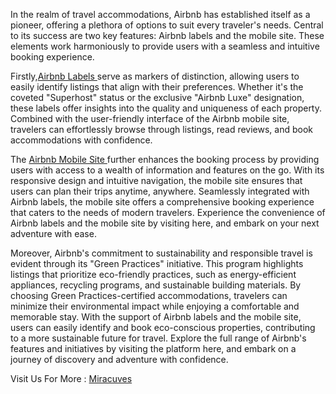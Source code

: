 In the realm of travel accommodations, Airbnb has established itself as a pioneer, offering a plethora of options to suit every traveler's needs. Central to its success are two key features: Airbnb labels and the mobile site. These elements work harmoniously to provide users with a seamless and intuitive booking experience.

Firstly,<a href="https://miracuves.com/solutions/airbnb-clone/">Airbnb Labels </a> serve as markers of distinction, allowing users to easily identify listings that align with their preferences. Whether it's the coveted "Superhost" status or the exclusive "Airbnb Luxe" designation, these labels offer insights into the quality and uniqueness of each property. Combined with the user-friendly interface of the Airbnb mobile site, travelers can effortlessly browse through listings, read reviews, and book accommodations with confidence.

The <a href="https://miracuves.com/solutions/airbnb-clone/">Airbnb Mobile Site </a> further enhances the booking process by providing users with access to a wealth of information and features on the go. With its responsive design and intuitive navigation, the mobile site ensures that users can plan their trips anytime, anywhere. Seamlessly integrated with Airbnb labels, the mobile site offers a comprehensive booking experience that caters to the needs of modern travelers. Experience the convenience of Airbnb labels and the mobile site by visiting here, and embark on your next adventure with ease.

Moreover, Airbnb's commitment to sustainability and responsible travel is evident through its "Green Practices" initiative. This program highlights listings that prioritize eco-friendly practices, such as energy-efficient appliances, recycling programs, and sustainable building materials. By choosing Green Practices-certified accommodations, travelers can minimize their environmental impact while enjoying a comfortable and memorable stay. With the support of Airbnb labels and the mobile site, users can easily identify and book eco-conscious properties, contributing to a more sustainable future for travel. Explore the full range of Airbnb's features and initiatives by visiting the platform here, and embark on a journey of discovery and adventure with confidence.

Visit Us For More : <a href="https://miracuves.com/">Miracuves</a>

